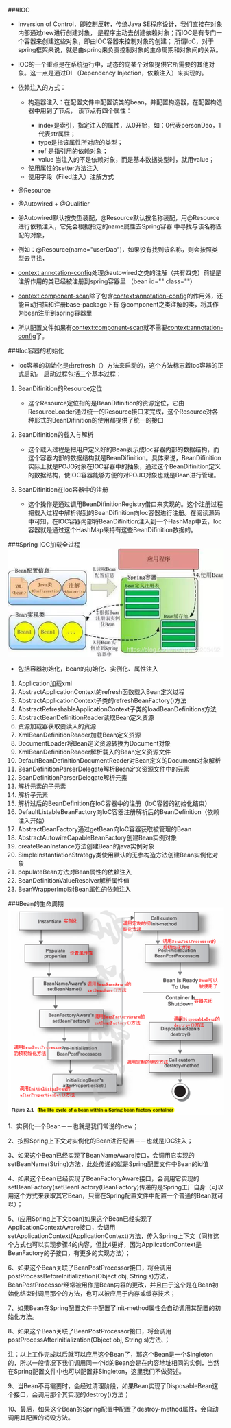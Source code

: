 ###IOC
- Inversion of Control，即控制反转，传统Java SE程序设计，我们直接在对象内部通过new进行创建对象，
是程序主动去创建依赖对象；而IOC是有专门一个容器来创建这些对象，即由IOC容器来控制对象的创建；
所谓IoC，对于spring框架来说，就是由spring来负责控制对象的生命周期和对象间的关系。

- IOC的一个重点是在系统运行中，动态的向某个对象提供它所需要的其他对象。这一点是通过DI
（Dependency Injection，依赖注入）来实现的。

- 依赖注入的方式：
    * 构造器注入：在配置文件中配置该类的bean，并配置构造器，在配置构造器中用到了<constructor-arg>节点，
    该节点有四个属性：
        - index是索引，指定注入的属性，从0开始，如：0代表personDao，1代表str属性；
        - type是指该属性所对应的类型；
        - ref 是指引用的依赖对象；
        - value 当注入的不是依赖对象，而是基本数据类型时，就用value；
    * 使用属性的setter方法注入
    * 使用字段（Filed注入）注解方式
- @Resource
- @Autowired + @Qualifier
- @Autowired默认按类型装配，@Resource默认按名称装配，用@Resource进行依赖注入，它先会根据指定的name属性去Spring容器
中寻找与该名称匹配的对象，
- 例如：@Resource(name="userDao")，如果没有找到该名称，则会按照类型去寻找，
- <context:annotation-config>处理@autowired之类的注解（共有四类）前提是注解作用的类已经被注册到spring容器里
（bean id="" class=""） 
- <context:component-scan>除了包含<context:annotation-config>的作用外，还能自动扫描和注册base-package下有
@component之类注解的类，将其作为bean注册到spring容器里
- 所以配置文件如果有<context:component-scan>就不需要<context:annotation-config>了。

###Ioc容器的初始化
- Ioc容器的初始化是由refresh（）方法来启动的，这个方法标志着Ioc容器的正式启动。
启动过程包括三个基本过程：

1. BeanDifinition的Resource定位
    - 这个Resource定位指的是BeanDifinition的资源定位，它由ResourceLoader通过统一的Resource接口来完成，这个Resource对各种形式的BeanDifinition的使用都提供了统一的接口
    
2. BeanDifinition的载入与解析
    - 这个载入过程是把用户定义好的Bean表示成Ioc容器内部的数据结构，而这个容器内部的数据结构就是BeanDifinition。具体来说，BeanDifinition实际上就是POJO对象在IOC容器中的抽象，通过这个BeanDifinition定义的数据结构，使IOC容器能够方便的对POJO对象也就是Bean进行管理。
    
3. BeanDifinition在Ioc容器中的注册
    - 这个操作是通过调用BeanDifinitionRegistry借口来实现的。这个注册过程把载入过程中解析得到的BeanDifinition向Ioc容器进行注册。在阅读源码中可知，在IOC容器内部将BeanDifinition注入到一个HashMap中去，Ioc容器就是通过这个HashMap来持有这些BeanDifinition数据的。

###Spring IOC加载全过程
![](IOC加载.jpg)

- 包括容器初始化，bean的初始化、实例化、属性注入

1. Application加载xml
2. AbstractApplicationContext的refresh函数载入Bean定义过程
3. AbstractApplicationContext子类的refreshBeanFactory()方法
4. AbstractRefreshableApplicationContext子类的loadBeanDefinitions方法
5. AbstractBeanDefinitionReader读取Bean定义资源
6. 资源加载器获取要读入的资源
7. XmlBeanDefinitionReader加载Bean定义资源
8. DocumentLoader将Bean定义资源转换为Document对象
9. XmlBeanDefinitionReader解析载入的Bean定义资源文件
10. DefaultBeanDefinitionDocumentReader对Bean定义的Document对象解析
11. BeanDefinitionParserDelegate解析Bean定义资源文件中的元素
12. BeanDefinitionParserDelegate解析元素
13. 解析元素的子元素
14. 解析子元素
15. 解析过后的BeanDefinition在IoC容器中的注册（IoC容器的初始化结束）
16. DefaultListableBeanFactory向IoC容器注册解析后的BeanDefinition（依赖注入开始）
17. AbstractBeanFactory通过getBean向IoC容器获取被管理的Bean
18. AbstractAutowireCapableBeanFactory创建Bean实例对象
19. createBeanInstance方法创建Bean的java实例对象
20. SimpleInstantiationStrategy类使用默认的无参构造方法创建Bean实例化对象
21. populateBean方法对Bean属性的依赖注入
22. BeanDefinitionValueResolver解析属性值
23. BeanWrapperImpl对Bean属性的依赖注入

###Bean的生命周期
![](Bean生命周期.png)

1、实例化一个Bean－－也就是我们常说的new；

2、按照Spring上下文对实例化的Bean进行配置－－也就是IOC注入；

3、如果这个Bean已经实现了BeanNameAware接口，会调用它实现的setBeanName(String)方法，此处传递的就是Spring配置文件中Bean的id值

4、如果这个Bean已经实现了BeanFactoryAware接口，会调用它实现的setBeanFactory(setBeanFactory(BeanFactory)传递的是Spring工厂自身（可以用这个方式来获取其它Bean，只需在Spring配置文件中配置一个普通的Bean就可以）；

5、(应用Spring上下文bean)如果这个Bean已经实现了ApplicationContextAware接口，会调用setApplicationContext(ApplicationContext)方法，传入Spring上下文（同样这个方式也可以实现步骤4的内容，但比4更好，因为ApplicationContext是BeanFactory的子接口，有更多的实现方法）；

6、如果这个Bean关联了BeanPostProcessor接口，将会调用postProcessBeforeInitialization(Object obj, String s)方法，BeanPostProcessor经常被用作是Bean内容的更改，并且由于这个是在Bean初始化结束时调用那个的方法，也可以被应用于内存或缓存技术；

7、如果Bean在Spring配置文件中配置了init-method属性会自动调用其配置的初始化方法。

8、如果这个Bean关联了BeanPostProcessor接口，将会调用postProcessAfterInitialization(Object obj, String s)方法、；

注：以上工作完成以后就可以应用这个Bean了，那这个Bean是一个Singleton的，所以一般情况下我们调用同一个id的Bean会是在内容地址相同的实例，当然在Spring配置文件中也可以配置非Singleton，这里我们不做赘述。

9、当Bean不再需要时，会经过清理阶段，如果Bean实现了DisposableBean这个接口，会调用那个其实现的destroy()方法；

10、最后，如果这个Bean的Spring配置中配置了destroy-method属性，会自动调用其配置的销毁方法。
